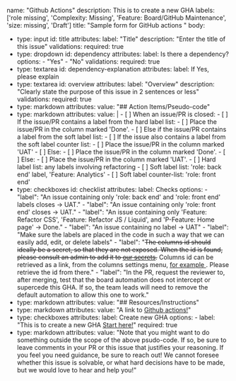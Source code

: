 name: "Github Actions"
description: This is to create a new GHA
labels: ['role missing', 'Complexity: Missing', 'Feature: Board/GitHub Maintenance', 'size: missing', 'Draft']
title: "Sample form for GitHub actions "
body:
  - type: input
    id: title
    attributes:
      label: "Title"
      description:  "Enter the title of this issue"
    validations:
      required: true
  - type: dropdown
    id: dependency
    attributes:
      label: Is there a dependency?
      options:
        - "Yes"
        - "No"
    validations:
      required: true
  - type: textarea
    id: dependency-explanation
    attributes:
      label: If Yes, please explain
  - type: textarea
    id: overview
    attributes:
      label: "Overview"
      description: "Clearly state the purpose of this issue in 2 sentences or less"
    validations:
      required: true
  - type: markdown
    attributes:
      value: "## Action Items/Pseudo-code"
  - type: markdown
    attributes:
      value: |
          - [ ] When an issue/PR is closed:
            - [ ] If the issue/PR contains a label from the hard label list:
              - [ ] Place the issue/PR in the column marked 'Done'.
            - [ ] Else if the issue/PR contains a label from the soft label list:
              - [ ] If the issue also contains a label from the soft label counter list:
                - [ ] Place the issue/PR in the column marked 'UAT'
              - [ ] Else:
                - [ ] Place the issue/PR in the column marked 'Done'.
            - [ ] Else:
              - [ ] Place the issue/PR in the column marked 'UAT'.
          - [ ] Hard label list: any labels involving refactoring
          - [ ] Soft label list: 'role: back end' label, 'Feature: Analytics'
          - [ ] Soft label counter-list: 'role: front end'
  - type: checkboxes
    id: checklist
    attributes:
      label: Checks
      options:
        - "label":  "An issue containing only 'role: back end' and 'role: front end' labels closes -> UAT."
        - "label":  "An issue containing only 'role: front end' closes -> UAT."
        - "label":  "An issue containing only 'Feature: Refactor CSS', 'Feature: Refactor JS / Liquid', and 'P-Feature: Home page' -> Done."
        - "label":  "An issue containing no label -> UAT"
        - "label":  "Make sure the labels are placed in the code in such a way that we can easily add, edit, or delete labels"
        - "label":  "~~The columns id should ideally be a secret, so that they are not exposed. When the id is found, please consult an admin to add it to [our secrets](https://docs.github.com/en/actions/reference/encrypted-secrets).~~ Columns id can be retrieved as a link, from the columns settings menu, [for example ](https://github.com/hackforla/website/projects/7#column-7198257). Please retrieve the id from there."
        - "label":  "In the PR, request the reviewer to, after merging, test that the board automation does not intercept or supercede this GHA. If so, the team leads will need to remove the default automation to allow this one to work."
  - type: markdown
    attributes:
      value: "## Resources/Instructions"
  - type: markdown
    attributes:
      value: "A link to [Github actions!](https://github.com/hackforla/website/wiki/Hack-for-LA's-GitHub-Actions)"
  - type: checkboxes
    attributes:
      label: Create new GHA
      options:
        - label: "This is to create a new GHA [Start here!](https://docs.github.com/en/actions)"
          required: true
  - type: markdown
    attributes:
      value: "Note that you might want to do something outside the scope of the above psudo-code. If so, be sure to leave comments in your PR or this issue that justifies your reasoning. If you feel you need guidance, be sure to reach out! We cannot foresee whether this issue is solvable, or what hard decisions have to be made, but we would love to hear and help you!"
